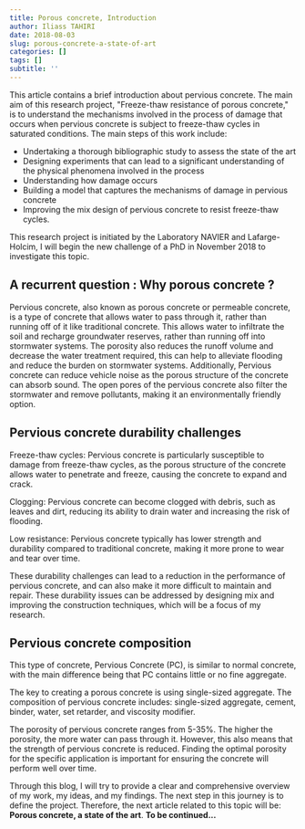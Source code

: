 ```yaml
---
title: Porous concrete, Introduction
author: Iliass TAHIRI
date: 2018-08-03
slug: porous-concrete-a-state-of-art
categories: []
tags: []
subtitle: ''
---
```


This article contains a brief introduction about pervious concrete. The main aim of this research project, "Freeze-thaw resistance of porous concrete," is to understand the mechanisms involved in the process of damage that occurs when pervious concrete is subject to freeze-thaw cycles in saturated conditions. The main steps of this work include:

* Undertaking a thorough bibliographic study to assess the state of the art
* Designing experiments that can lead to a significant understanding of the physical phenomena involved in the process
* Understanding how damage occurs
* Building a model that captures the mechanisms of damage in pervious concrete
* Improving the mix design of pervious concrete to resist freeze-thaw cycles.

This research project is initiated by the Laboratory NAVIER and Lafarge-Holcim, I will begin the new challenge of a PhD in November 2018 to investigate this topic.

## A recurrent question : Why porous concrete ?

Pervious concrete, also known as porous concrete or permeable concrete, is a type of concrete that allows water to pass through it, rather than running off of it like traditional concrete. This allows water to infiltrate the soil and recharge groundwater reserves, rather than running off into stormwater systems. The porosity also reduces the runoff volume and decrease the water treatment required, this can help to alleviate flooding and reduce the burden on stormwater systems. Additionally, Pervious concrete can reduce vehicle noise as the porous structure of the concrete can absorb sound. The open pores of the pervious concrete also filter the stormwater and remove pollutants, making it an environmentally friendly option.

## Pervious concrete durability challenges

Freeze-thaw cycles: Pervious concrete is particularly susceptible to damage from freeze-thaw cycles, as the porous structure of the concrete allows water to penetrate and freeze, causing the concrete to expand and crack.

Clogging: Pervious concrete can become clogged with debris, such as leaves and dirt, reducing its ability to drain water and increasing the risk of flooding.

Low resistance: Pervious concrete typically has lower strength and durability compared to traditional concrete, making it more prone to wear and tear over time.

These durability challenges can lead to a reduction in the performance of pervious concrete, and can also make it more difficult to maintain and repair. These durability issues can be addressed by designing mix and improving the construction techniques, which will be a focus of my research.

## Pervious concrete composition

This type of concrete, Pervious Concrete (PC), is similar to normal concrete, with the main difference being that PC contains little or no fine aggregate.

The key to creating a porous concrete is using single-sized aggregate. The composition of pervious concrete includes: single-sized aggregate, cement, binder, water, set retarder, and viscosity modifier.

The porosity of pervious concrete ranges from 5-35%. The higher the porosity, the more water can pass through it. However, this also means that the strength of pervious concrete is reduced. Finding the optimal porosity for the specific application is important for ensuring the concrete will perform well over time.

Through this blog, I will try to provide a clear and comprehensive overview of my work, my ideas, and my findings. The next step in this journey is to define the project. Therefore, the next article related to this topic will be: **Porous concrete, a state of the art**.
**To be continued...**


<!--more-->
<div style="text-align: justify">  

</div>
